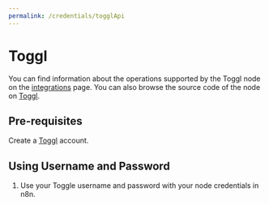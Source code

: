 ```yaml
---
permalink: /credentials/togglApi
---
```


# Toggl
You can find information about the operations supported by the Toggl node on the [integrations](https://n8n.io/integrations/n8n-nodes-base.togglTrigger) page. You can also browse the source code of the node on [Toggl](https://github.com/n8n-io/n8n/tree/master/packages/nodes-base/nodes/Toggl).


## Pre-requisites

Create a [Toggl](https://toggl.com/) account.

## Using Username and Password

1. Use your Toggle username and password with your node credentials in n8n.








